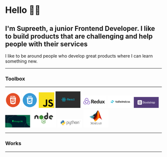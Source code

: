 <!--
**trial-pyth/trial-pyth** is a ✨ _special_ ✨ repository because its `README.md` (this file) appears on your GitHub profile.

Here are some ideas to get you started:

- 🔭 I’m currently working on ...
- 🌱 I’m currently learning ...
- 👯 I’m looking to collaborate on ...
- 🤔 I’m looking for help with ...
- 💬 Ask me about ...
- 📫 How to reach me: ...
- 😄 Pronouns: ...
- ⚡ Fun fact: ...
-->

# Hello 👋🏻

## I'm Supreeth, a junior **Frontend Developer**. I like to build products that are challenging and help people with their services

I like to be around people who develop great products where I can learn something new.

---

### Toolbox

---

<img src="img/html.webp" width=50 height=50  >
<img src="img/css.webp" width=50 height=50  >
<img src="img/js.png" width=50 height=50  >
<img src="img/react.png" width=80 >
<img src="img/redux.png" width=80 >
<img src="img/tailwindcss.jpg" width=80 > 
<img src="img/bootstrap.jpg" width=80 >
<img src="img/mongodb.png" width=80 >
<img src="img/node.png" width=80>
<img src="img/python.png" width=80>
<img src="img/matlab.jfif" width=80>

---

### Works

---

